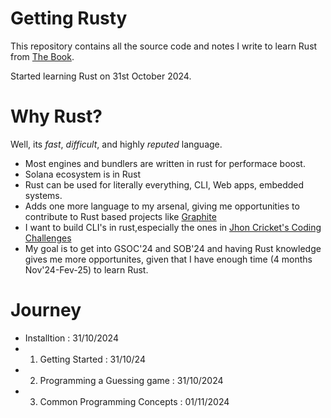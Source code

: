 # Getting Rusty
This repository contains all the source code and notes I write to learn Rust from [The Book](https://doc.rust-lang.org/book/).

Started learning Rust on 31st October 2024.

# Why Rust?
Well, its _fast_, _difficult_, and highly _reputed_ language.
- Most engines and bundlers are written in rust for performace boost.
- Solana ecosystem is in Rust
- Rust can be used for literally everything, CLI, Web apps, embedded systems.
- Adds one more language to my arsenal, giving me opportunities to contribute to Rust based projects like [Graphite](graphite.rs)
- I want to build CLI's in rust,especially the ones in [Jhon Cricket's Coding Challenges](https://codingchallenges.fyi/challenges/intro)
- My goal is to get into GSOC'24 and SOB'24 and having Rust knowledge gives me more opportunites, given that I have enough time (4 months Nov'24-Fev-25) to learn Rust.

# Journey
- Installtion : 31/10/2024
- 1. Getting Started : 31/10/24
- 2. Programming a Guessing game : 31/10/2024
- 3. Common Programming Concepts : 01/11/2024